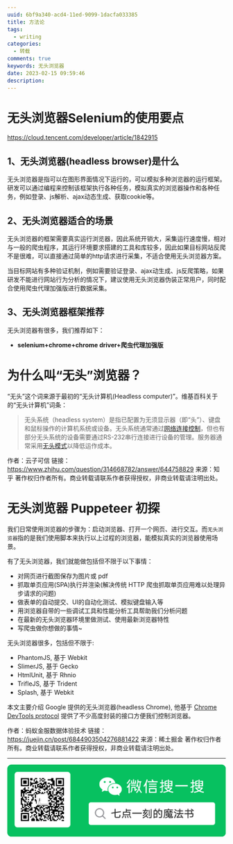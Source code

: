 ```yaml
---
uuid: 6bf9a340-acd4-11ed-9099-1dacfa033385
title: 方法论
tags:
  - writing
categories:
  - 转载
comments: true
keywords: 无头浏览器
date: 2023-02-15 09:59:46
description:
---
```


<!--more-->
<!-- 1. 发布前：删除草稿的 uuid -->
<!-- 2. 发布后：补充tag，category -->

# 无头浏览器Selenium的使用要点

https://cloud.tencent.com/developer/article/1842915

## 1、无头浏览器(headless browser)是什么

无头浏览器是指可以在图形界面情况下运行的，可以模拟多种浏览器的运行框架。研发可以通过编程来控制该框架执行各种任务，模拟真实的浏览器操作和各种任务，例如登录、js解析、ajax动态生成、获取cookie等。

## 2、无头浏览器适合的场景

无头浏览器的框架需要真实运行浏览器，因此系统开销大，采集运行速度慢，相对与一般的爬虫程序，其运行环境要求搭建的工具和库较多，因此如果目标网站反爬不是很难，可以直接通过简单的http请求进行采集，不适合使用无头浏览器方案。

当目标网站有多种验证机制，例如需要验证登录、ajax动生成、js反爬策略，如果研发不能进行网站行为分析的情况下，建议使用无头浏览器伪装正常用户，同时配合使用爬虫代理加强版进行数据采集。

## 3、无头浏览器框架推荐

无头浏览器有很多，我们推荐如下：

- **selenium+chrome+chrome driver+爬虫代理加强版**

# 为什么叫“无头”浏览器？

“无头”这个词来源于最初的“无头计算机(Headless computer)”。维基百科关于的“无头计算机”词条：

> 无头系统（headless system）是指已配置为无须显示器（即“头”）、键盘和鼠标操作的计算机系统或设备。无头系统通常通过[网络连接控制](https://www.zhihu.com/search?q=网络连接控制&search_source=Entity&hybrid_search_source=Entity&hybrid_search_extra={"sourceType"%3A"answer"%2C"sourceId"%3A644758829})，但也有部分无头系统的设备需要通过RS-232串行连接进行设备的管理。服务器通常采用[无头模式](https://www.zhihu.com/search?q=无头模式&search_source=Entity&hybrid_search_source=Entity&hybrid_search_extra={"sourceType"%3A"answer"%2C"sourceId"%3A644758829})以降低运作成本。



作者：云子可信
链接：https://www.zhihu.com/question/314668782/answer/644758829
来源：知乎
著作权归作者所有。商业转载请联系作者获得授权，非商业转载请注明出处。



# 无头浏览器 Puppeteer 初探

我们日常使用浏览器的步骤为：启动浏览器、打开一个网页、进行交互。而`无头浏览器`指的是我们使用脚本来执行以上过程的浏览器，能模拟真实的浏览器使用场景。

有了无头浏览器，我们就能做包括但不限于以下事情：

- 对网页进行截图保存为图片或 pdf
- 抓取单页应用(SPA)执行并渲染(解决传统 HTTP 爬虫抓取单页应用难以处理异步请求的问题)
- 做表单的自动提交、UI的自动化测试、模拟键盘输入等
- 用浏览器自带的一些调试工具和性能分析工具帮助我们分析问题
- 在最新的无头浏览器环境里做测试、使用最新浏览器特性
- 写爬虫做你想做的事情~

无头浏览器很多，包括但不限于:

- PhantomJS, 基于 Webkit
- SlimerJS, 基于 Gecko
- HtmlUnit, 基于 Rhnio
- TrifleJS, 基于 Trident
- Splash, 基于 Webkit

本文主要介绍 Google 提供的无头浏览器(headless Chrome), 他基于 [Chrome DevTools protocol](https://link.juejin.cn?target=https%3A%2F%2Fchromedevtools.github.io%2Fdevtools-protocol%2F) 提供了不少高度封装的接口方便我们控制浏览器。



作者：蚂蚁金服数据体验技术
链接：https://juejin.cn/post/6844903504276881422
来源：稀土掘金
著作权归作者所有。商业转载请联系作者获得授权，非商业转载请注明出处。


---
![20200131220947.png](source/assets/images/leunggeorge.github.io-image-9%201%201.png)
